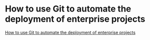 # How to use Git to automate the deployment of enterprise projects
[How to use Git to automate the deployment of enterprise projects](https://aiwithcloud.com/2022/09/15/how_to_use_git_to_automate_the_deployment_of_enterprise_projects/)